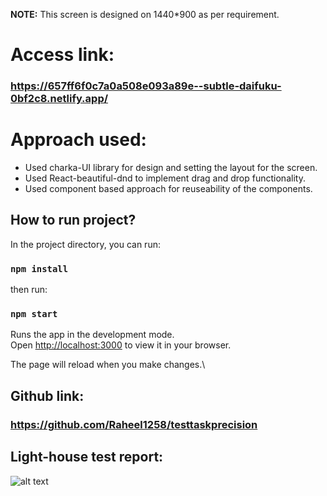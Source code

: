 
**NOTE:** This screen is designed on 1440*900 as per requirement.

# Access link: 
### https://657ff6f0c7a0a508e093a89e--subtle-daifuku-0bf2c8.netlify.app/

# Approach used:
- Used charka-UI library for design and setting the layout for the screen.
- Used React-beautiful-dnd to implement drag and drop functionality.
- Used component based approach for reuseability of the components.

## How to run project?

In the project directory, you can run:

### `npm install`

then run:

### `npm start`

Runs the app in the development mode.\
Open [http://localhost:3000](http://localhost:3000) to view it in your browser.

The page will reload when you make changes.\

## Github link:

### https://github.com/Raheel1258/testtaskprecision

## Light-house test report:

![alt text](https://github.com/Raheel1258/testtaskprecision/assets/28229449/76bfb6e0-4563-4f46-8018-a426fee8dd7b)